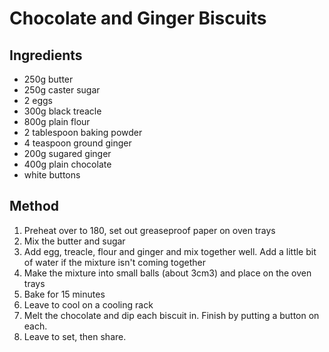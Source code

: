 # Chocolate and Ginger Biscuits

## Ingredients

- 250g butter
- 250g caster sugar
- 2 eggs
- 300g black treacle
- 800g plain flour
- 2 tablespoon baking powder
- 4 teaspoon ground ginger
- 200g sugared ginger
- 400g plain chocolate
- white buttons

## Method

1. Preheat over to 180, set out greaseproof paper on oven trays
2. Mix the butter and sugar
3. Add egg, treacle, flour and ginger and mix together well. Add a little bit of water if the mixture isn't coming together
4. Make the mixture into small balls (about 3cm3) and place on the oven trays
5. Bake for 15 minutes
6. Leave to cool on a cooling rack
7. Melt the chocolate and dip each biscuit in. Finish by putting a button on each.
8. Leave to set, then share.
